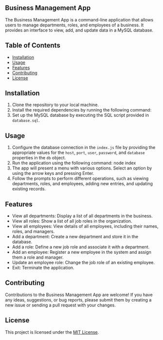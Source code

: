 ## Business Management App

The Business Management App is a command-line application that allows users to manage departments, roles, and employees of a business. It provides an interface to view, add, and update data in a MySQL database.

## Table of Contents

- [Installation](#installation)
- [Usage](#usage)
- [Features](#features)
- [Contributing](#contributing)
- [License](#license)

## Installation

1. Clone the repository to your local machine.
2. Install the required dependencies by running the following command:
3. Set up the MySQL database by executing the SQL script provided in `database.sql`.

## Usage

1. Configure the database connection in the `index.js` file by providing the appropriate values for the `host`, `port`, `user`, `password`, and `database` properties in the `db` object.
2. Run the application using the following command: node index
3. The app will present a menu with various options. Select an option by using the arrow keys and pressing Enter.
4. Follow the prompts to perform different operations, such as viewing departments, roles, and employees, adding new entries, and updating existing records.

## Features

- View all departments: Display a list of all departments in the business.
- View all roles: Show a list of all job roles in the organization.
- View all employees: View details of all employees, including their names, roles, and managers.
- Add a department: Create a new department and store it in the database.
- Add a role: Define a new job role and associate it with a department.
- Add an employee: Register a new employee in the system and assign them a role and manager.
- Update an employee role: Change the job role of an existing employee.
- Exit: Terminate the application.

## Contributing

Contributions to the Business Management App are welcome! If you have any ideas, suggestions, or bug reports, please submit them by creating a new issue or sending a pull request with your changes.

## License

This project is licensed under the [MIT License](LICENSE).
